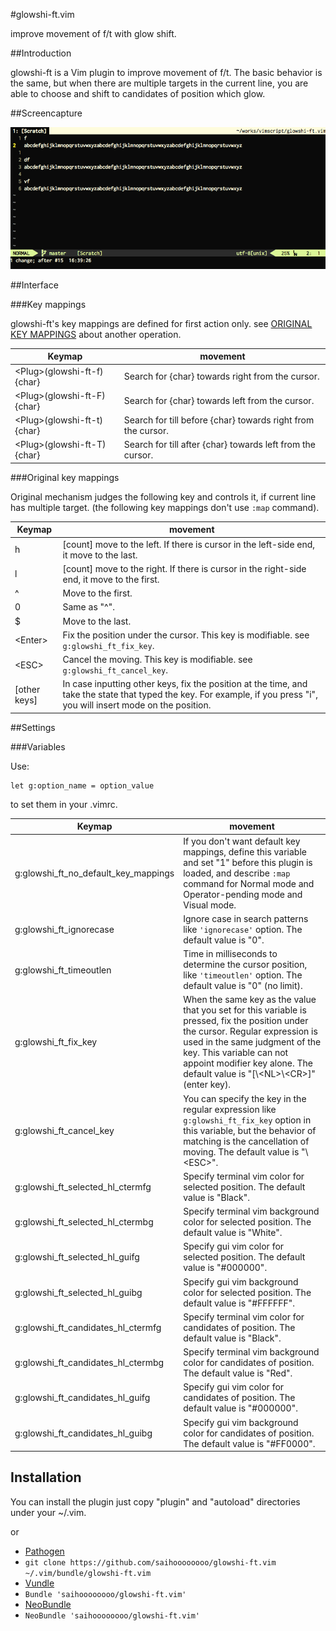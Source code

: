 #glowshi-ft.vim

improve movement of f/t with glow shift.

##Introduction

glowshi-ft is a Vim plugin to improve movement of f/t. The basic behavior is the same, but when there are multiple targets in the current line, you are able to choose and shift to candidates of position which glow.

##Screencapture

![myimage](misc/screencapture.gif)

##Interface

###Key mappings

glowshi-ft's key mappings are defined for first action only. see [ORIGINAL KEY MAPPINGS][4] about another operation.

Keymap|movement
---|---
&lt;Plug&gt;(glowshi-ft-f){char}|Search for {char} towards right from the cursor.
&lt;Plug&gt;(glowshi-ft-F){char}|Search for {char} towards left from the cursor.
&lt;Plug&gt;(glowshi-ft-t){char}|Search for till before {char} towards right from the cursor.
&lt;Plug&gt;(glowshi-ft-T){char}|Search for till after {char} towards left from the cursor.

###Original key mappings

Original mechanism judges the following key and controls it, if current line has multiple target. (the following key mappings don't use `:map` command).

Keymap|movement
---|---
h|[count] move to the left. If there is cursor in the left-side end, it move to the last.
l|[count] move to the right. If there is cursor in the right-side end, it move to the first.
^|Move to the first.
0|Same as "^".
$|Move to the last.
&lt;Enter&gt;|Fix the position under the cursor. This key is modifiable. see `g:glowshi_ft_fix_key`.|
&lt;ESC&gt;|Cancel the moving. This key is modifiable. see `g:glowshi_ft_cancel_key`.
[other keys]|In case inputting other keys, fix the position at the time, and take the state that typed the key. For example, if you press "i", you will insert mode on the position.

##Settings

###Variables

Use:
```vim
let g:option_name = option_value
```
to set them in your .vimrc.

Keymap|movement
---|---
g:glowshi_ft_no_default_key_mappings|If you don't want default key mappings, define this variable and set "1" before this plugin is loaded, and describe `:map` command for Normal mode and Operator-pending mode and Visual mode.
g:glowshi_ft_ignorecase|Ignore case in search patterns like `'ignorecase'` option. The default value is "0".
g:glowshi_ft_timeoutlen|Time in milliseconds to determine the cursor position, like `'timeoutlen'` option. The default value is "0" (no limit).
g:glowshi_ft_fix_key|When the same key as the value that you set for this variable is pressed, fix the position under the cursor. Regular expression is used in the same judgment of the key. This variable can not appoint modifier key alone. The default value is "[\\&lt;NL&gt;\\&lt;CR&gt;]" (enter key).
g:glowshi_ft_cancel_key|You can specify the key in the regular expression like `g:glowshi_ft_fix_key` option in this variable, but the behavior of matching is the cancellation of moving. The default value is "\\&lt;ESC&gt;".
g:glowshi_ft_selected_hl_ctermfg|Specify terminal vim color for selected position. The default value is "Black".
g:glowshi_ft_selected_hl_ctermbg|Specify terminal vim background color for selected position. The default value is "White".
g:glowshi_ft_selected_hl_guifg|Specify gui vim color for selected position. The default value is "#000000".
g:glowshi_ft_selected_hl_guibg|Specify gui vim background color for selected position. The default value is "#FFFFFF".
g:glowshi_ft_candidates_hl_ctermfg|Specify terminal vim color for candidates of position. The default value is "Black".
g:glowshi_ft_candidates_hl_ctermbg|Specify terminal vim background color for candidates of position. The default value is "Red".
g:glowshi_ft_candidates_hl_guifg|Specify gui vim color for candidates of position. The default value is "#000000".
g:glowshi_ft_candidates_hl_guibg|Specify gui vim background color for candidates of position. The default value is "#FF0000".

## Installation

You can install the plugin just copy "plugin" and "autoload" directories under your ~/.vim.

or

* [Pathogen][1]
 * `git clone https://github.com/saihoooooooo/glowshi-ft.vim ~/.vim/bundle/glowshi-ft.vim`
* [Vundle][2]
 * `Bundle 'saihoooooooo/glowshi-ft.vim'`
* [NeoBundle][3]
 * `NeoBundle 'saihoooooooo/glowshi-ft.vim'`

[1]: https://github.com/tpope/vim-pathogen
[2]: https://github.com/gmarik/vundle
[3]: https://github.com/Shougo/neobundle.vim
[4]: #original-key-mappings
